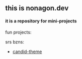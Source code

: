 ## this is nonagon.dev
#### it is a repository for mini-projects

fun projects:

srs bzns:
* [candid-theme](projects/candid-theme)
